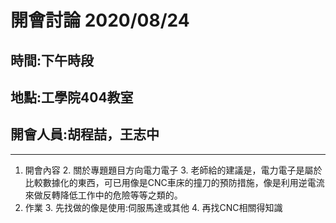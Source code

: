 # 開會討論 2020/08/24 
## 時間:下午時段
## 地點:工學院404教室
## 開會人員:胡程喆，王志中

---
1. 開會內容
    2. 關於專題題目方向電力電子
    3. 老師給的建議是，電力電子是屬於比較數據化的東西，可已用像是CNC車床的撞刀的預防措施，像是利用逆電流來做反轉降低工作中的危險等等之類的。
2. 作業
    3. 先找做的像是使用:伺服馬達或其他
    4. 再找CNC相關得知識
